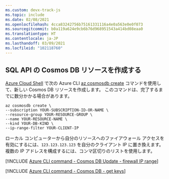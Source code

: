 ```yaml
---
ms.custom: devx-track-js
ms.topic: include
ms.date: 02/08/2021
ms.openlocfilehash: 4cca83242756b75161331116a4e0a563e0e0f073
ms.sourcegitcommit: b0a119a624e9cb6b76d968951543a414bd08eaa0
ms.translationtype: HT
ms.contentlocale: ja-JP
ms.lasthandoff: 03/09/2021
ms.locfileid: "102118760"
---
```

## <a name="create-a-cosmos-db-resource-for-sql-api"></a>SQL API の Cosmos DB リソースを作成する

[Azure Cloud Shell](https://shell.azure.com) で次の Azure CLI [az cosmosdb create](/cli/azure/cosmosdb#az_cosmosdb_create) コマンドを使用して、新しい Cosmos DB リソースを作成します。 このコマンドは、完了するまでに数分かかる場合があります。 

```azurecli
az cosmosdb create \
--subscription YOUR-SUBSCRIPTION-ID-OR-NAME \
--resource-group YOUR-RESOURCE-GROUP \
--name YOUR-RESOURCE-NAME \
--kind YOUR-DB-KIND \
--ip-range-filter YOUR-CLIENT-IP
```

ローカル コンピューターから自分のリソースへのファイアウォール アクセスを有効にするには、`123.123.123.123` を自分のクライアント IP に置き換えます。 複数の IP アドレスを構成するには、コンマ区切りのリストを使用します。

[!INCLUDE [Azure CLI command - Cosmos DB Update - firewall IP range](azure-cli-cosmos-db-update-with-firewall.md)]

[!INCLUDE [Azure CLI command - Cosmos DB - get keys](azure-cli-cosmos-db-get-keys.md)]

